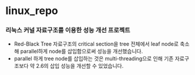 # linux_repo

### 리눅스 커널 자료구조를 이용한 성능 개선 프로젝트
- Red-Black Tree 자료구조의 critical section을 tree 전체에서 leaf node로 축소해 parallel하게 node를 삽입함으로써 성능을 개선했습니다.
- parallel 하게 tree node를 삽입하는 것은 multi-threading으로 인해 기존 자료구조보다 약 2.6의 삽입 성능을 개선할 수 있었습니다.
